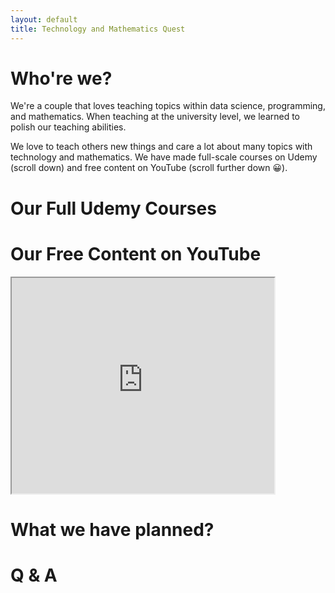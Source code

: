 ```yaml
---
layout: default
title: Technology and Mathematics Quest
---
```


# Who're we?

We're a couple that loves teaching topics within data science, programming, and mathematics. When teaching at the university level, we learned to polish our teaching abilities. 

We love to teach others new things and care a lot about many topics with technology and mathematics. We have made full-scale courses on Udemy (scroll down) and free content on YouTube (scroll further down &#128512;).

# Our Full Udemy Courses

# Our Free Content on YouTube

<iframe width="420" height="345" src="https://www.youtube.com/watch?v=HTCdhdbv9a8&t=298s&ab_channel=TMQuest">
</iframe>

# What we have planned?

# Q & A

